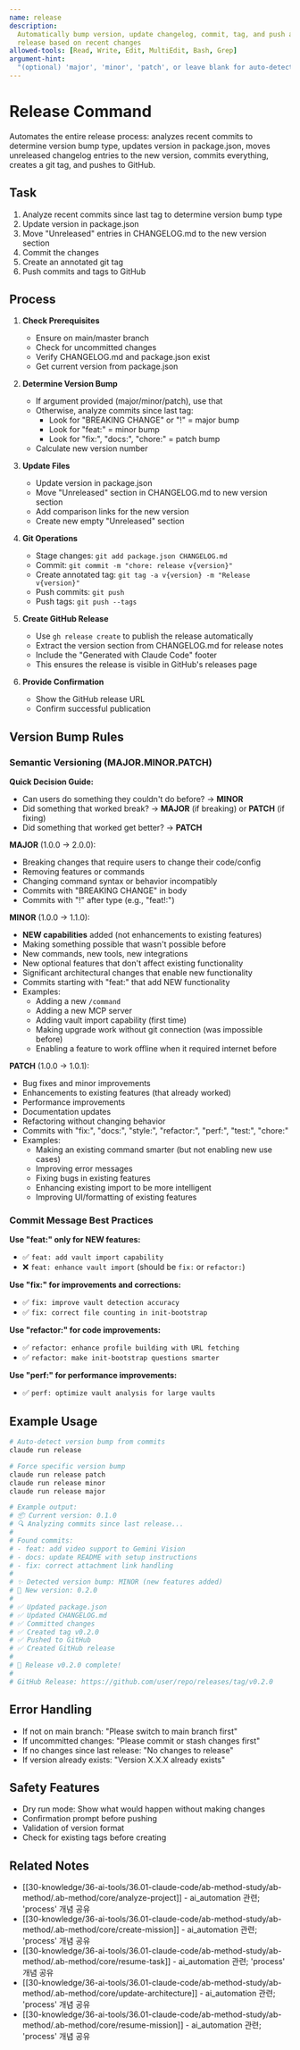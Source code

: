 ```yaml
---
name: release
description:
  Automatically bump version, update changelog, commit, tag, and push a new
  release based on recent changes
allowed-tools: [Read, Write, Edit, MultiEdit, Bash, Grep]
argument-hint:
  "(optional) 'major', 'minor', 'patch', or leave blank for auto-detection"
---
```


# Release Command

Automates the entire release process: analyzes recent commits to determine
version bump type, updates version in package.json, moves unreleased changelog
entries to the new version, commits everything, creates a git tag, and pushes to
GitHub.

## Task

1. Analyze recent commits since last tag to determine version bump type
2. Update version in package.json
3. Move "Unreleased" entries in CHANGELOG.md to the new version section
4. Commit the changes
5. Create an annotated git tag
6. Push commits and tags to GitHub

## Process

1. **Check Prerequisites**
   - Ensure on main/master branch
   - Check for uncommitted changes
   - Verify CHANGELOG.md and package.json exist
   - Get current version from package.json

2. **Determine Version Bump**
   - If argument provided (major/minor/patch), use that
   - Otherwise, analyze commits since last tag:
     - Look for "BREAKING CHANGE" or "!" = major bump
     - Look for "feat:" = minor bump
     - Look for "fix:", "docs:", "chore:" = patch bump
   - Calculate new version number

3. **Update Files**
   - Update version in package.json
   - Move "Unreleased" section in CHANGELOG.md to new version section
   - Add comparison links for the new version
   - Create new empty "Unreleased" section

4. **Git Operations**
   - Stage changes: `git add package.json CHANGELOG.md`
   - Commit: `git commit -m "chore: release v{version}"`
   - Create annotated tag: `git tag -a v{version} -m "Release v{version}"`
   - Push commits: `git push`
   - Push tags: `git push --tags`

5. **Create GitHub Release**
   - Use `gh release create` to publish the release automatically
   - Extract the version section from CHANGELOG.md for release notes
   - Include the "Generated with Claude Code" footer
   - This ensures the release is visible in GitHub's releases page

6. **Provide Confirmation**
   - Show the GitHub release URL
   - Confirm successful publication

## Version Bump Rules

### Semantic Versioning (MAJOR.MINOR.PATCH)

**Quick Decision Guide:**

- Can users do something they couldn't do before? → **MINOR**
- Did something that worked break? → **MAJOR** (if breaking) or **PATCH** (if
  fixing)
- Did something that worked get better? → **PATCH**

**MAJOR** (1.0.0 → 2.0.0):

- Breaking changes that require users to change their code/config
- Removing features or commands
- Changing command syntax or behavior incompatibly
- Commits with "BREAKING CHANGE" in body
- Commits with "!" after type (e.g., "feat!:")

**MINOR** (1.0.0 → 1.1.0):

- **NEW capabilities** added (not enhancements to existing features)
- Making something possible that wasn't possible before
- New commands, new tools, new integrations
- New optional features that don't affect existing functionality
- Significant architectural changes that enable new functionality
- Commits starting with "feat:" that add NEW functionality
- Examples:
  - Adding a new `/command`
  - Adding a new MCP server
  - Adding vault import capability (first time)
  - Making upgrade work without git connection (was impossible before)
  - Enabling a feature to work offline when it required internet before

**PATCH** (1.0.0 → 1.0.1):

- Bug fixes and minor improvements
- Enhancements to existing features (that already worked)
- Performance improvements
- Documentation updates
- Refactoring without changing behavior
- Commits with "fix:", "docs:", "style:", "refactor:", "perf:", "test:",
  "chore:"
- Examples:
  - Making an existing command smarter (but not enabling new use cases)
  - Improving error messages
  - Fixing bugs in existing features
  - Enhancing existing import to be more intelligent
  - Improving UI/formatting of existing features

### Commit Message Best Practices

**Use "feat:" only for NEW features:**

- ✅ `feat: add vault import capability`
- ❌ `feat: enhance vault import` (should be `fix:` or `refactor:`)

**Use "fix:" for improvements and corrections:**

- ✅ `fix: improve vault detection accuracy`
- ✅ `fix: correct file counting in init-bootstrap`

**Use "refactor:" for code improvements:**

- ✅ `refactor: enhance profile building with URL fetching`
- ✅ `refactor: make init-bootstrap questions smarter`

**Use "perf:" for performance improvements:**

- ✅ `perf: optimize vault analysis for large vaults`

## Example Usage

```bash
# Auto-detect version bump from commits
claude run release

# Force specific version bump
claude run release patch
claude run release minor
claude run release major

# Example output:
# 📦 Current version: 0.1.0
# 🔍 Analyzing commits since last release...
#
# Found commits:
# - feat: add video support to Gemini Vision
# - docs: update README with setup instructions
# - fix: correct attachment link handling
#
# ✨ Detected version bump: MINOR (new features added)
# 📝 New version: 0.2.0
#
# ✅ Updated package.json
# ✅ Updated CHANGELOG.md
# ✅ Committed changes
# ✅ Created tag v0.2.0
# ✅ Pushed to GitHub
# ✅ Created GitHub release
#
# 🎉 Release v0.2.0 complete!
#
# GitHub Release: https://github.com/user/repo/releases/tag/v0.2.0
```

## Error Handling

- If not on main branch: "Please switch to main branch first"
- If uncommitted changes: "Please commit or stash changes first"
- If no changes since last release: "No changes to release"
- If version already exists: "Version X.X.X already exists"

## Safety Features

- Dry run mode: Show what would happen without making changes
- Confirmation prompt before pushing
- Validation of version format
- Check for existing tags before creating

## Related Notes

- [[30-knowledge/36-ai-tools/36.01-claude-code/ab-method-study/ab-method/.ab-method/core/analyze-project]] - ai_automation 관련; 'process' 개념 공유
- [[30-knowledge/36-ai-tools/36.01-claude-code/ab-method-study/ab-method/.ab-method/core/create-mission]] - ai_automation 관련; 'process' 개념 공유
- [[30-knowledge/36-ai-tools/36.01-claude-code/ab-method-study/ab-method/.ab-method/core/resume-task]] - ai_automation 관련; 'process' 개념 공유
- [[30-knowledge/36-ai-tools/36.01-claude-code/ab-method-study/ab-method/.ab-method/core/update-architecture]] - ai_automation 관련; 'process' 개념 공유
- [[30-knowledge/36-ai-tools/36.01-claude-code/ab-method-study/ab-method/.ab-method/core/resume-mission]] - ai_automation 관련; 'process' 개념 공유
